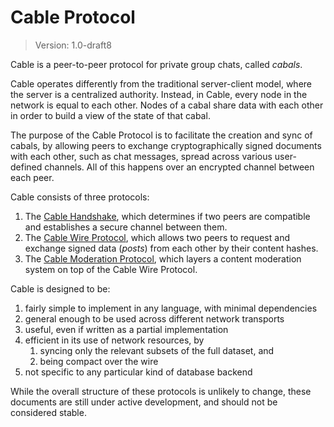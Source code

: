 # Cable Protocol

> Version: 1.0-draft8

Cable is a peer-to-peer protocol for private group chats, called *cabals*.

Cable operates differently from the traditional server-client model, where the
server is a centralized authority. Instead, in Cable, every node in the network
is equal to each other. Nodes of a cabal share data with each other in order to
build a view of the state of that cabal.

The purpose of the Cable Protocol is to facilitate the creation and sync of
cabals, by allowing peers to exchange cryptographically signed documents with
each other, such as chat messages, spread across various user-defined channels.
All of this happens over an encrypted channel between each peer.

Cable consists of three protocols:

1. The [Cable Handshake](./handshake.md), which determines if two peers are compatible and establishes a secure channel between them.
2. The [Cable Wire Protocol](./wire.md), which allows two peers to request and exchange signed data (*posts*) from each other by their content hashes.
2. The [Cable Moderation Protocol](./moderation.md), which layers a content moderation system on top of the Cable Wire Protocol.

Cable is designed to be:

1. fairly simple to implement in any language, with minimal dependencies
2. general enough to be used across different network transports
3. useful, even if written as a partial implementation
4. efficient in its use of network resources, by
    1. syncing only the relevant subsets of the full dataset, and
    2. being compact over the wire
5. not specific to any particular kind of database backend

While the overall structure of these protocols is unlikely to change, these
documents are still under active development, and should not be considered
stable.

